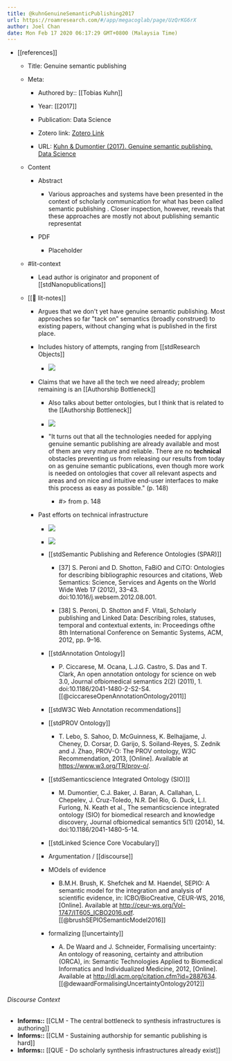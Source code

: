 ```yaml
---
title: @kuhnGenuineSemanticPublishing2017
url: https://roamresearch.com/#/app/megacoglab/page/UzQrKG6rX
author: Joel Chan
date: Mon Feb 17 2020 06:17:29 GMT+0800 (Malaysia Time)
---
```


- [[references]]

    - Title: Genuine semantic publishing

    - Meta:

        - Authored by:: [[Tobias Kuhn]]

        - Year: [[2017]]

        - Publication: Data Science

        - Zotero link: [Zotero Link](zotero://select/items/6_VVC56WWK)

        - URL: [Kuhn & Dumontier (2017). Genuine semantic publishing. Data Science](https://content.iospress.com/articles/data-science/ds010)

    - Content

        - Abstract

            - Various approaches and systems have been presented in the context of scholarly communication for what has been called semantic publishing . Closer inspection, however, reveals that these approaches are mostly not about publishing semantic representat

        - PDF

            - Placeholder

    - #lit-context

        - Lead author is originator and proponent of [[stdNanopublications]]

    - [[📝 lit-notes]]

        - Argues that we don't yet have genuine semantic publishing. Most approaches so far "tack on" semantics (broadly construed) to existing papers, without changing what is published in the first place.

        - Includes history of attempts, ranging from [[stdResearch Objects]]

            - ![](https://firebasestorage.googleapis.com/v0/b/firescript-577a2.appspot.com/o/imgs%2Fapp%2Fmegacoglab%2FCp2k6dGc07.png?alt=media&token=b7794f73-426b-48a3-b424-7d7f080cf052)

        - Claims that we have all the tech we need already; problem remaining is an [[Authorship Bottleneck]]

            - Also talks about better ontologies, but I think that is related to the [[Authorship Bottleneck]]

            - ![](https://firebasestorage.googleapis.com/v0/b/firescript-577a2.appspot.com/o/imgs%2Fapp%2Fmegacoglab%2FBtCE-k-dxP.png?alt=media&token=c0103e5c-c9b6-4e41-b7be-e86785c63d0e)

            - "It turns out that all the technologies needed for applying genuine semantic publishing are already available and most of them are very mature and reliable. There are no __technical__ obstacles preventing us from releasing our results from today on as genuine semantic publications, even though more work is needed on ontologies that cover all relevant aspects and areas and on nice and intuitive end-user interfaces to make this process as easy as possible." (p. 148)

                - #> from p. 148

        - Past efforts on technical infrastructure

            - ![](https://firebasestorage.googleapis.com/v0/b/firescript-577a2.appspot.com/o/imgs%2Fapp%2Fmegacoglab%2FMqFIhHPg-8.png?alt=media&token=db6c3b90-6401-4583-a850-2ce62e686fba)

            - ![](https://firebasestorage.googleapis.com/v0/b/firescript-577a2.appspot.com/o/imgs%2Fapp%2Fmegacoglab%2FKO6kU5N29G.png?alt=media&token=baa411eb-864c-4157-bb87-1bb5db69735a)

            - [[stdSemantic Publishing and Reference Ontologies (SPAR)]]

                - [37] S. Peroni and D. Shotton, FaBiO and CiTO: Ontologies for describing bibliographic resources and citations, Web Semantics: Science, Services and Agents on the World Wide Web 17 (2012), 33–43. doi:10.1016/j.websem.2012.08.001.

                - [38] S. Peroni, D. Shotton and F. Vitali, Scholarly publishing and Linked Data: Describing roles, statuses, temporal and contextual extents, in: Proceedings ofthe 8th International Conference on Semantic Systems, ACM, 2012, pp. 9–16.

            - [[stdAnnotation Ontology]]

                - P. Ciccarese, M. Ocana, L.J.G. Castro, S. Das and T. Clark, An open annotation ontology for science on web 3.0, Journal ofbiomedical semantics 2(2) (2011), 1. doi:10.1186/2041-1480-2-S2-S4. [[@ciccareseOpenAnnotationOntology2011]]

            - [[stdW3C Web Annotation recommendations]]

            - [[stdPROV Ontology]]

                - T. Lebo, S. Sahoo, D. McGuinness, K. Belhajjame, J. Cheney, D. Corsar, D. Garijo, S. Soiland-Reyes, S. Zednik and J. Zhao, PROV-O: The PROV ontology, W3C Recommendation, 2013, [Online]. Available at https://www.w3.org/TR/prov-o/.

            - [[stdSemanticscience Integrated Ontology (SIO)]]

                - M. Dumontier, C.J. Baker, J. Baran, A. Callahan, L. Chepelev, J. Cruz-Toledo, N.R. Del Rio, G. Duck, L.I. Furlong, N. Keath et al., The semanticscience integrated ontology (SIO) for biomedical research and knowledge discovery, Journal ofbiomedical semantics 5(1) (2014), 14. doi:10.1186/2041-1480-5-14.

            - [[stdLinked Science Core Vocabulary]]

            - Argumentation / [[discourse]]

            - MOdels of evidence

                - B.M.H. Brush, K. Shefchek and M. Haendel, SEPIO: A semantic model for the integration and analysis of scientific evidence, in: ICBO/BioCreative, CEUR-WS, 2016, [Online]. Available at http://ceur-ws.org/Vol-1747/IT605_ICBO2016.pdf. [[@brushSEPIOSemanticModel2016]]

            - formalizing [[uncertainty]]

                - A. De Waard and J. Schneider, Formalising uncertainty: An ontology of reasoning, certainty and attribution (ORCA), in: Semantic Technologies Applied to Biomedical Informatics and Individualized Medicine, 2012, [Online]. Available at http://dl.acm.org/citation.cfm?id=2887634. [[@dewaardFormalisingUncertaintyOntology2012]]

###### Discourse Context

- **Informs::** [[CLM - The central bottleneck to synthesis infrastructures is authoring]]
- **Informs::** [[CLM - Sustaining authorship for semantic publishing is hard]]
- **Informs::** [[QUE - Do scholarly synthesis infrastructures already exist]]
